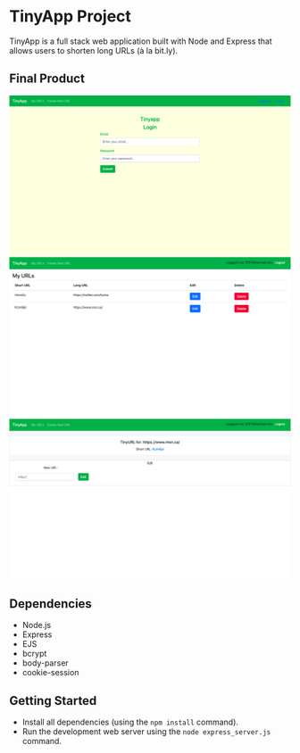 # TinyApp Project

TinyApp is a full stack web application built with Node and Express that allows users to shorten long URLs (à la bit.ly).

## Final Product

!["Screenshot of Login page"](https://github.com/zahra-hm/tinyapp/blob/master/docs/urls_login.png)
!["Screenshot of URLs page"](https://github.com/zahra-hm/tinyapp/blob/master/docs/urls_index.png)
!["Screenshot of Create New URls page"](https://github.com/zahra-hm/tinyapp/blob/master/docs/urls_new.png)


## Dependencies

- Node.js
- Express
- EJS
- bcrypt
- body-parser
- cookie-session

## Getting Started

- Install all dependencies (using the `npm install` command).
- Run the development web server using the `node express_server.js` command.